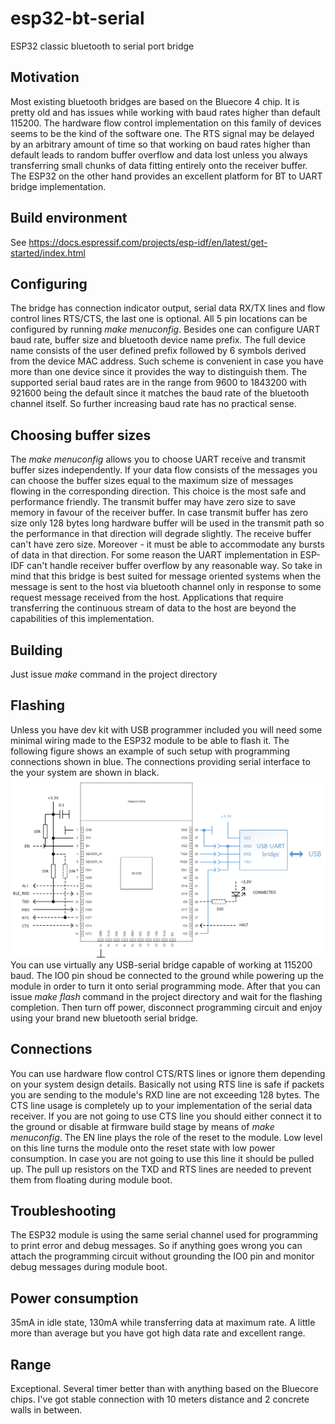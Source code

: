 # esp32-bt-serial
ESP32 classic bluetooth to serial port bridge

## Motivation

Most existing bluetooth bridges are based on the Bluecore 4 chip. It is pretty old and has issues while working with baud rates higher than default 115200. The hardware flow control implementation on this family of devices seems to be the kind of the software one. The RTS signal may be delayed by an arbitrary amount of time so that working on baud rates higher than default leads to random buffer overflow and data lost unless you always transferring small chunks of data fitting entirely onto the receiver buffer.
The ESP32 on the other hand provides an excellent platform for BT to UART bridge implementation. 

## Build environment

See https://docs.espressif.com/projects/esp-idf/en/latest/get-started/index.html

## Configuring

The bridge has connection indicator output, serial data RX/TX lines and flow control lines RTS/CTS, the last one is optional. All 5 pin locations can be configured by running *make menuconfig*. Besides one can configure UART baud rate, buffer size and bluetooth device name prefix. The full device name consists of the user defined prefix followed by 6 symbols derived from the device MAC address. Such scheme is convenient in case you have more than one device since it provides the way to distinguish them. The supported serial baud rates are in the range from 9600 to 1843200 with 921600 being the default since it matches the baud rate of the bluetooth channel itself. So further increasing baud rate has no practical sense.

## Choosing buffer sizes

The *make menuconfig* allows you to choose UART receive and transmit buffer sizes independently. If your data flow consists of the messages you can choose the buffer sizes equal to the maximum size of messages flowing in the corresponding direction. This choice is the most safe and performance friendly. The transmit buffer may have zero size to save memory in favour of the receiver buffer. In case transmit buffer has zero size only 128 bytes long hardware buffer will be used in the transmit path so the performance in that direction will degrade slightly. The receive buffer can't have zero size. Moreover - it must be able to accommodate any bursts of data in that direction. For some reason the UART implementation in ESP-IDF can't handle receiver buffer overflow by any reasonable way. So take in mind that this bridge is best suited for message oriented systems when the message is sent to the host via bluetooth channel only in response to some request message received from the host. Applications that require transferring the continuous stream of data to the host are beyond the capabilities of this implementation.

## Building

Just issue *make* command in the project directory

## Flashing

Unless you have dev kit with USB programmer included you will need some minimal wiring made to the ESP32 module to be able to flash it. The following figure shows an example of such setup with programming connections shown in blue. The connections providing serial interface to the your system are shown in black.
![ESP32 module wiring](https://github.com/olegv142/esp32-bt-serial/blob/master/doc/wiring.png)
You can use virtually any USB-serial bridge capable of working at 115200 baud. The IO0 pin shoud be connected to the ground while powering up the module in order to turn it onto serial programming mode. After that you can issue *make flash* command in the project directory and wait for the flashing completion. Then turn off power, disconnect programming circuit and enjoy using your brand new bluetooth serial bridge.

## Connections

You can use hardware flow control CTS/RTS lines or ignore them depending on your system design details. Basically not using RTS line is safe if packets you are sending to the module's RXD line are not exceeding 128 bytes. The CTS line usage is completely up to your implementation of the serial data receiver. If you are not going to use CTS line you should either connect it to the ground or disable at firmware build stage by means of *make menuconfig*. The EN line plays the role of the reset to the module. Low level on this line turns the module onto the reset state with low power consumption. In case you are not going to use this line it should be pulled up. The pull up resistors on the TXD and RTS lines are needed to prevent them from floating during module boot.

## Troubleshooting

The ESP32 module is using the same serial channel used for programming to print error and debug messages. So if anything goes wrong you can attach the programming circuit without grounding the IO0 pin and monitor debug messages during module boot.

## Power consumption

35mA in idle state, 130mA while transferring data at maximum rate. A little more than average but you have got high data rate and excellent range.

## Range

Exceptional. Several timer better than with anything based on the Bluecore chips. I've got stable connection with 10 meters distance and 2 concrete walls in between.



